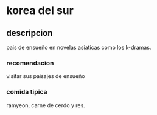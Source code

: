 # korea del sur

## descripcion

pais de ensueño en novelas asiaticas como los k-dramas.


### recomendacion

visitar sus paisajes de ensueño


### comida tipica

ramyeon, carne de cerdo y res.

